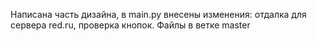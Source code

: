 Написана часть дизайна, в main.py внесены изменения: отдалка для сервера red.ru, проверка кнопок.
Файлы в ветке master
